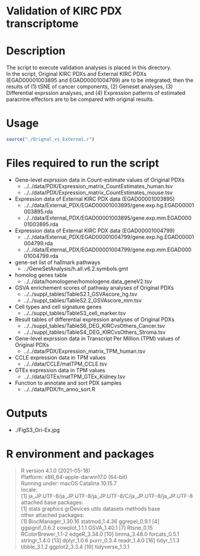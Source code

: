 # Validation of KIRC PDX transcriptome

# Description
The script to execute validation analyses is placed in this directory.  
In the script, Original KIRC PDXs and External KIRC PDXs (EGAD00001003895 and EGAD00001004799) are to be integrated; then the results of (1) tSNE of cancer components, (2) Geneset analyses, (3) Differential exprssion analyses, and (4) Expression patterns of estimated paracrine effectors are to be compared with original results.


# Usage
```R
source("./Orignal_vs_External.r")
```

# Files required to run the script
- Gene-level exprssion data in Count-estimate values of Original PDXs 
  - ../../data/PDX/Expression_matrix_CountEstimates_human.tsv
  - ../../data/PDX/Expression_matrix_CountEstimates_mouse.tsv
- Expression data of External KIRC PDX data (EGAD00001003895)
  - ../../data/External_PDX/EGAD00001003895/gene.exp.hg.EGAD00001003895.rda
  - ../../data/External_PDX/EGAD00001003895/gene.exp.mm.EGAD00001003895.rda
- Expression data of External KIRC PDX data (EGAD00001004799)
  - ../../data/External_PDX/EGAD00001004799/gene.exp.hg.EGAD00001004799.rda
  - ../../data/External_PDX/EGAD00001004799/gene.exp.mm.EGAD00001004799.rda
- gene-set list of hallmark pathways
  - ../GeneSetAnalysis/h.all.v6.2.symbols.gmt
- homolog genes table
  - ../../data/homologene/homologene.data_geneV2.tsv
- GSVA enrichement scores of pathway analyses of Original PDXs
  - ../../suppl_tables/TableS2.1_GSVAscore_hg.tsv
  - ../../suppl_tables/TableS2.2_GSVAscore_mm.tsv
- Cell types and cell signature genes 
  - ../../suppl_tables/TableS3_cell_marker.tsv
- Result tables of differential expression analyses of Original PDXs
  - ../../suppl_tables/TableS6_DEG_KIRCvsOthers_Cancer.tsv
  - ../../suppl_tables/TableS4_DEG_KIRCvsOthers_Stroma.tsv
- Gene-level exprssion data in Transcript Per Million (TPM) values of Original PDXs 
  - ../../data/PDX/Expression_matrix_TPM_human.tsv
- CCLE expression data in TPM values
  - ../../data/CCLE/matTPM_CCLE.tsv
- GTEx expression data in TPM values
  - ../../data/GTEx/matTPM_GTEx_Kidney.tsv
- Function to annotate and sort PDX samples
  - ../../data/PDX/fn_anno_sort.R

# Outputs
- ./FigS3_Ori-Ex.jpg

# R environment and packages
> R version 4.1.0 (2021-05-18)  
Platform: x86_64-apple-darwin17.0 (64-bit)  
Running under: macOS Catalina 10.15.7  
locale:  
[1] ja_JP.UTF-8/ja_JP.UTF-8/ja_JP.UTF-8/C/ja_JP.UTF-8/ja_JP.UTF-8  
attached base packages:  
[1] stats     graphics  grDevices utils     datasets  methods   base  
other attached packages:  
 [1] BiocManager_1.30.16 statmod_1.4.36      ggrepel_0.9.1
 [4] ggsignif_0.6.2      cowplot_1.1.1       GSVA_1.40.1
 [7] Rtsne_0.15          RColorBrewer_1.1-2  edgeR_3.34.0
[10] limma_3.48.0        forcats_0.5.1       stringr_1.4.0
[13] dplyr_1.0.6         purrr_0.3.4         readr_1.4.0
[16] tidyr_1.1.3         tibble_3.1.2        ggplot2_3.3.4
[19] tidyverse_1.3.1